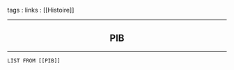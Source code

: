 tags : 
links : [[Histoire]]

****

<h2 style="text-align: center;"> PIB </h2>

****


```dataview
LIST FROM [[PIB]]
```
